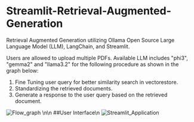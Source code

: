 # Streamlit-Retrieval-Augmented-Generation
Retrieval Augmented Generation utilizing Ollama Open Source Large Language Model (LLM), LangChain, and Streamlit.

Users are allowed to upload multiple PDFs.
Available LLM includes "phi3", "gemma2" and "llama3.2" for the following procedure as shown in the graph below:

1. Fine Tuning user query for better similarity search in vectorestore.
2. Standardizing the retrieved documents.
3. Generate a response to the user query based on the retrieved document.

![Flow_graph](https://github.com/user-attachments/assets/16855814-fc8e-4fe9-9e0d-108eee26d340)
\n\n
##User Interface\n
![Streamlit_Application](https://github.com/user-attachments/assets/044b3d15-6bf5-42d4-8b2b-418dea3a1a5e)
